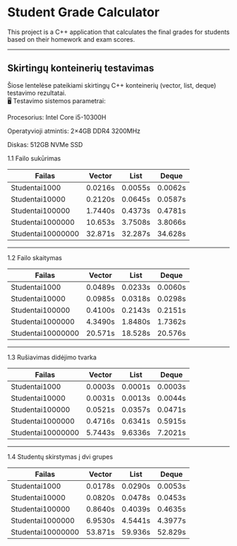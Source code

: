 # Student Grade Calculator

This project is a C++ application that calculates the final grades for students based on their homework and exam scores.

---------------------------------------------------------------------------------------------------

## Skirtingų konteinerių testavimas
Šiose lentelėse pateikiami skirtingų C++ konteinerių (vector, list, deque) testavimo rezultatai.  
🖥 Testavimo sistemos parametrai:

Procesorius: Intel Core i5-10300H

Operatyvioji atmintis: 2×4GB DDR4 3200MHz

Diskas: 512GB NVMe SSD

1.1 Failo sukūrimas

| Failas             | Vector   | List     | Deque    |        
|-------------------|----------|----------|----------|    
| Studentai1000     |  0.0216s |  0.0055s |  0.0062s |
| Studentai10000    |  0.2120s |  0.0645s |  0.0587s | 
| Studentai100000   |  1.7440s |  0.4373s |  0.4781s | 
| Studentai1000000  |  10.653s |  3.7508s |  3.8066s | 
| Studentai10000000 |  32.871s |  32.287s |  34.628s | 

---------------------------------------------------------------------------------------------------
1.2 Failo skaitymas
                               
| Failas            | Vector   | List     | Deque    |        
|-------------------|----------|----------|----------|    
| Studentai1000     |  0.0489s |  0.0233s |  0.0060s |
| Studentai10000    |  0.0985s |  0.0318s |  0.0298s | 
| Studentai100000   |  0.4100s |  0.2143s |  0.2151s | 
| Studentai1000000  |  4.3490s |  1.8480s |  1.7362s | 
| Studentai10000000 |  20.571s |  18.528s |  20.576s | 

---------------------------------------------------------------------------------------------------
1.3 Rušiavimas didėjimo tvarka
                               
| Failas            | Vector   | List     | Deque    |        
|-------------------|----------|----------|----------|    
| Studentai1000     |  0.0003s |  0.0001s |  0.0003s |
| Studentai10000    |  0.0031s |  0.0013s |  0.0044s | 
| Studentai100000   |  0.0521s |  0.0357s |  0.0471s | 
| Studentai1000000  |  0.4716s |  0.6341s |  0.5915s | 
| Studentai10000000 |  5.7443s |  9.6336s |  7.2021s |  

---------------------------------------------------------------------------------------------------
1.4 Studentų skirstymas į dvi grupes
                               
| Failas            | Vector   | List     | Deque    |        
|-------------------|----------|----------|----------|    
| Studentai1000     |  0.0178s |  0.0290s |  0.0053s |
| Studentai10000    |  0.0820s |  0.0478s |  0.0453s | 
| Studentai100000   |  0.8640s |  0.4039s |  0.4635s | 
| Studentai1000000  |  6.9530s |  4.5441s |  4.3977s | 
| Studentai10000000 |  53.871s |  59.936s |  52.829s | 
